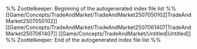 %% Zoottelkeeper: Beginning of the autogenerated index file list  %%
 [[Game/Concepts/TradeAndMarket/TradeAndMarket2507050102|TradeAndMarket2507050102]]
 [[Game/Concepts/TradeAndMarket/TradeAndMarket2507061407|TradeAndMarket2507061407]]
 [[Game/Concepts/TradeAndMarket/Untitled|Untitled]]
%% Zoottelkeeper: End of the autogenerated index file list  %%
